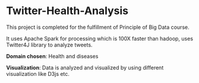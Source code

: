 # Twitter-Health-Analysis
This project is completed for the fulfillment of Principle of Big Data course.

It uses Apache Spark for processing which is 100X faster than hadoop, uses Twitter4J library to analyze tweets.

<b>Domain chosen</b>: Health and diseases 

<b>Visualization</b>: Data is analyzed and visualized by using different visualization like D3js etc.


